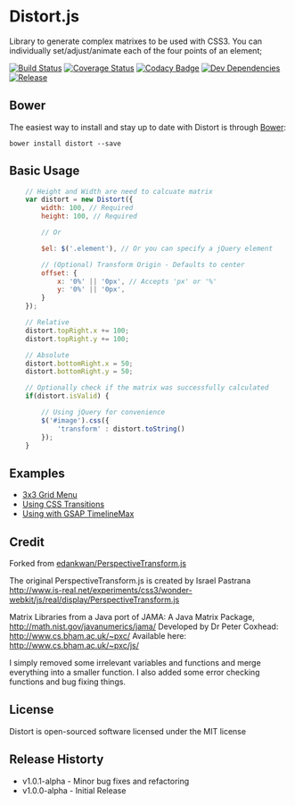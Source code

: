 # Distort.js

Library to generate complex matrixes to be used with CSS3. You can individually
set/adjust/animate each of the four points of an element;

[![Build Status](http://img.shields.io/travis/isuttell/distort.svg?style=flat)](https://travis-ci.org/isuttell/distort)
[![Coverage Status](https://img.shields.io/coveralls/isuttell/distort.svg?style=flat)](https://coveralls.io/r/isuttell/distort)
[![Codacy Badge](https://www.codacy.com/project/badge/acc9c0ea49c7433fb86216e3aaebce5c)](https://www.codacy.com/public/isuttell/distort)
[![Dev Dependencies](http://img.shields.io/david/dev/isuttell/distort.svg?style=flat)](https://david-dm.org/isuttell/distort#info=devDependencies)
[![Release](http://img.shields.io/github/release/isuttell/distort.svg?style=flat)](https://github.com/isuttell/distort/tarball/master)

## Bower
The easiest way to install and stay up to date with Distort is through [Bower](http://bower.io/):
```shell
bower install distort --save
```

## Basic Usage
```js
    // Height and Width are need to calcuate matrix
    var distort = new Distort({
        width: 100, // Required
        height: 100, // Required

        // Or

        $el: $('.element'), // Or you can specify a jQuery element

        // (Optional) Transform Origin - Defaults to center
        offset: {
            x: '0%' || '0px', // Accepts 'px' or '%'
            y: '0%' || '0px',
        }
    });

    // Relative
    distort.topRight.x += 100;
    distort.topRight.y += 100;

    // Absolute
    distort.bottomRight.x = 50;
    distort.bottomRight.y = 50;

    // Optionally check if the matrix was successfully calculated
    if(distort.isValid) {

        // Using jQuery for convenience
        $('#image').css({
            'transform' : distort.toString()
        });
    }
```

## Examples

* [3x3 Grid Menu](http://codepen.io/isuttell/full/Wbbwyd/)
* [Using CSS Transitions](http://codepen.io/isuttell/full/dPPKWx/)
* [Using with GSAP TimelineMax](http://codepen.io/isuttell/full/yyyjmX/)

## Credit
Forked from [edankwan/PerspectiveTransform.js](https://github.com/edankwan/PerspectiveTransform.js)

The original PerspectiveTransform.js is created by  Israel Pastrana
http://www.is-real.net/experiments/css3/wonder-webkit/js/real/display/PerspectiveTransform.js

Matrix Libraries from a Java port of JAMA: A Java Matrix Package, http://math.nist.gov/javanumerics/jama/
Developed by Dr Peter Coxhead: http://www.cs.bham.ac.uk/~pxc/
Available here: http://www.cs.bham.ac.uk/~pxc/js/

I simply removed some irrelevant variables and functions and merge everything into a smaller function. I also added some error checking functions and bug fixing things.

## License
Distort is open-sourced software licensed under the MIT license

## Release Historty
* v1.0.1-alpha - Minor bug fixes and refactoring
* v1.0.0-alpha - Initial Release
